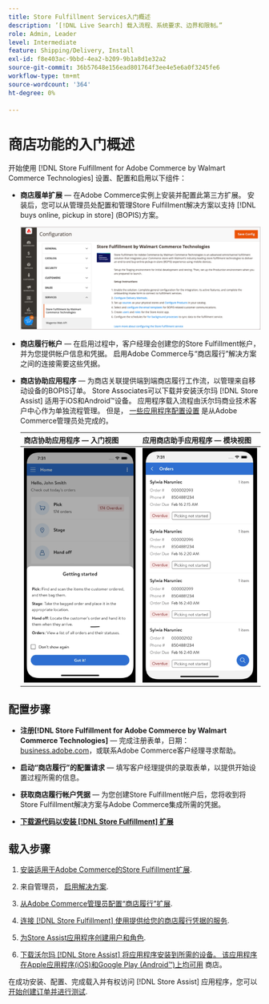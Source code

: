 ```yaml
---
title: Store Fulfillment Services入门概述
description: ’[!DNL Live Search] 载入流程、系统要求、边界和限制。”
role: Admin, Leader
level: Intermediate
feature: Shipping/Delivery, Install
exl-id: f8e403ac-9bbd-4ea2-b209-9b1a8d1e32a2
source-git-commit: 36b57648e156ead801764f3ee4e5e6a0f3245fe6
workflow-type: tm+mt
source-wordcount: '364'
ht-degree: 0%

---
```


# 商店功能的入门概述

开始使用 [!DNL Store Fulfillment for Adobe Commerce by Walmart Commerce Technologies] 设置、配置和启用以下组件：

- **商店履单扩展** — 在Adobe Commerce实例上安装并配置此第三方扩展。 安装后，您可以从管理员处配置和管理Store Fulfillment解决方案以支持 [!DNL buys online, pickup in store] (BOPIS)方案。

  ![[!DNL Store Fulfillment Service] 管理员视图中的配置](assets/store-fulfillment-admin-home.png)

- **商店履行帐户** — 在启用过程中，客户经理会创建您的Store Fulfillment帐户，并为您提供帐户信息和凭据。 启用Adobe Commerce与“商店履行”解决方案之间的连接需要这些凭据。

- **商店协助应用程序** — 为商店关联提供端到端商店履行工作流，以管理来自移动设备的BOPIS订单。 Store Associates可以下载并安装沃尔玛 [!DNL Store Assist] 适用于iOS和Android™设备。 应用程序载入流程由沃尔玛商业技术客户中心作为单独流程管理。 但是， [一些应用程序配置设置](user-setup.md) 是从Adobe Commerce管理员处完成的。

  | 商店协助应用程序 — 入门视图 | 应用商店助手应用程序 — 模块视图 |
  |-------------------------------------------------------------------------------------------------------------|-----------------------------------------------------------------------------------------------|
  | ![[!DNL Store Assist App Getting Started] 在移动设备上查看](assets/store-assist-get-started-small.png) | ![[!DNL Store Assist App Orders view] 在移动设备上](assets/store-assist-orders-small.png) |

## 配置步骤

- **注册[!DNL Store Fulfillment for Adobe Commerce by Walmart Commerce Technologies]** — 完成注册表单，日期： [business.adobe.com](https://business.adobe.com/resources/store-fulfillment.html)，或联系Adobe Commerce客户经理寻求帮助。

- **启动“商店履行”的配置请求** — 填写客户经理提供的录取表单，以提供开始设置过程所需的信息。

- **获取商店履行帐户凭据** — 为您创建Store Fulfillment帐户后，您将收到将Store Fulfillment解决方案与Adobe Commerce集成所需的凭据。

- **[下载源代码以安装 [!DNL Store Fulfillment] 扩展](install.md)**

## 载入步骤

1. [安装适用于Adobe Commerce的Store Fulfillment扩展](install.md).

1. 来自管理员， [启用解决方案](enable-general.md).

1. [从Adobe Commerce管理员配置“商店履行”扩展](service-config-settings-overview.md).

1. [连接 [!DNL Store Fulfillment] 使用提供给您的商店履行凭据的服务](connect-set-up-service.md).

1. [为Store Assist应用程序创建用户和角色](user-setup.md).

1. [下载沃尔玛 [!DNL Store Assist] 将应用程序安装到所需的设备。 该应用程序在Apple应用程序(iOS)和Google Play (Android™)上均可用](app-setup.md) 商店。

在成功安装、配置、完成载入并有权访问 [!DNL Store Assist] 应用程序，您可以 [开始创建订单并进行测试](test-and-deploy.md).

